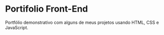 # Portifolio Front-End
 
Portfólio demonstrativo com alguns de meus projetos usando HTML, CSS e JavaScript.